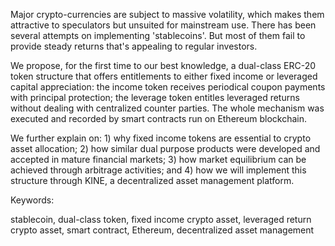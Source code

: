 Major crypto-currencies are subject to massive volatility, which makes them attractive to speculators but unsuited for mainstream use. There has been several attempts on implementing 'stablecoins'. But most of them fail to provide steady returns that's appealing to regular investors.

We propose, for the first time to our best knowledge, a dual-class ERC-20 token structure that offers entitlements to either fixed income or leveraged capital appreciation: the income token receives periodical coupon payments with principal protection; the leverage token entitles leveraged returns without dealing with centralized counter parties. The whole mechanism was executed and recorded by smart contracts run on Ethereum blockchain.

We further explain on: 1) why fixed income tokens are essential to crypto asset allocation; 2) how similar dual purpose products were developed and accepted in mature financial markets; 3) how market equilibrium can be achieved through arbitrage activities; and 4) how we will implement this structure through KINE, a decentralized asset management platform.

Keywords: 

stablecoin, dual-class token, fixed income crypto asset, leveraged return crypto asset, smart contract, Ethereum, decentralized asset management